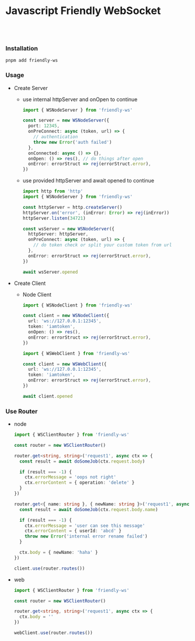 # Javascript Friendly WebSocket

<p align="center">
    <img src="https://img.shields.io/badge/node-≥18-green" alt="">
    <img src="https://img.shields.io/badge/pnpm-^9-orange" alt="">
    <br>
    <img src="https://img.shields.io/github/license/keenghost/FriendlyWS?color=purple" alt="">
    <img src="https://img.shields.io/github/commit-activity/m/keenghost/FriendlyWS?color=red" alt="">
    <img src="https://img.shields.io/github/stars/keenghost/FriendlyWS?style=social" alt="">
</p>

### Installation

```
pnpm add friendly-ws
```

### Usage

- Create Server

  - use internal httpServer and onOpen to continue

    ```typescript
    import { WSNodeServer } from 'friendly-ws'

    const server = new WSNodeServer({
      port: 12345,
      onPreConnect: async (token, url) => {
        // authentication
        throw new Error('auth failed')
      },
      onConnected: async () => {},
      onOpen: () => res(), // do things after open
      onError: errorStruct => rej(errorStruct.error),
    })
    ```

  - use provided httpServer and await opened to continue

    ```typescript
    import http from 'http'
    import { WSNodeServer } from 'friendly-ws'

    const httpServer = http.createServer()
    httpServer.on('error', (inError: Error) => rej(inError))
    httpServer.listen(34721)

    const wsServer = new WSNodeServer({
      httpServer: httpServer,
      onPreConnect: async (token, url) => {
        // do token check or split your custom token from url
      },
      onError: errorStruct => rej(errorStruct.error),
    })

    await wsServer.opened
    ```

- Create Client

  - Node Client

    ```typescript
    import { WSNodeClient } from 'friendly-ws'

    const client = new WSNodeClient({
      url: 'ws://127.0.0.1:12345',
      token: 'iamtoken',
      onOpen: () => res(),
      onError: errorStruct => rej(errorStruct.error),
    })
    ```

    ```typescript
    import { WSWebClient } from 'friendly-ws'

    const client = new WSWebClient({
      url: 'ws://127.0.0.1:12345',
      token: 'iamtoken',
      onError: errorStruct => rej(errorStruct.error),
    })

    await client.opened
    ```

### Use Router

- node

  ```typescript
  import { WSClientRouter } from 'friendly-ws'

  const router = new WSClientRouter()

  router.get<string, string>('request1', async ctx => {
    const result = await doSomeJob(ctx.request.body)

    if (result === -1) {
      ctx.errorMessage = 'oops not right'
      ctx.errorContent = { operation: 'delete' }
    }
  })

  router.get<{ name: string }, { newName: string }>('request1', async ctx => {
    const result = await doSomeJob(ctx.request.body.name)

    if (result === -1) {
      ctx.errorMessage = 'user can see this message'
      ctx.errorContent = { userId: 'abcd' }
      throw new Error('internal error rename failed')
    }

    ctx.body = { newName: 'haha' }
  })

  client.use(router.routes())
  ```

- web

  ```typescript
  import { WSClientRouter } from 'friendly-ws'

  const router = new WSClientRouter()

  router.get<string, string>('request1', async ctx => {
    ctx.body = ''
  })

  webClient.use(router.routes())
  ```
